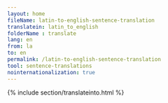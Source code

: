 ```yaml
---
layout: home
fileName: latin-to-english-sentence-translation
translatein: latin_to_english
folderName : translate
lang: en
from: la
to: en
permalink: /latin-to-english-sentence-translation
tool: sentence-translations
nointernationalization: true
---
```

{% include section/translateinto.html %}
